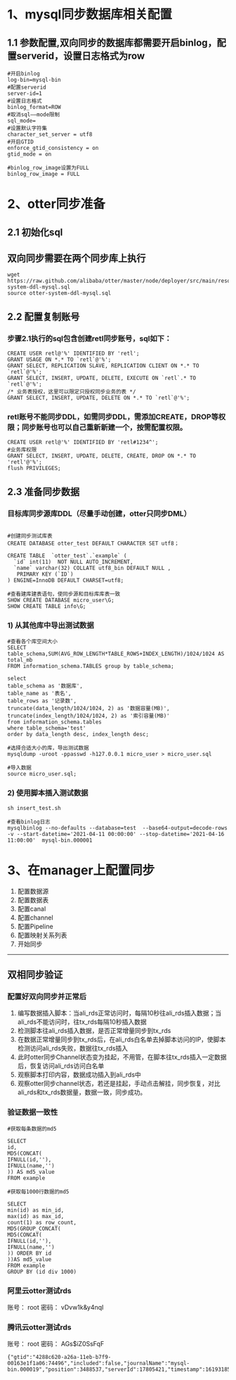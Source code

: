 # 1、mysql同步数据库相关配置
## 1.1 参数配置,双向同步的数据库都需要开启binlog，配置serverid，设置日志格式为row

```
#开启binlog
log-bin=mysql-bin
#配置serverid
server-id=1
#设置日志格式
binlog_format=ROW
#取消sql——mode限制
sql_mode=
#设置默认字符集
character_set_server = utf8
#开启GTID
enforce_gtid_consistency = on
gtid_mode = on

#binlog_row_image设置为FULL
binlog_row_image = FULL 
```
# 2、otter同步准备
## 2.1 初始化sql
## 双向同步需要在两个同步库上执行
```
wget https://raw.github.com/alibaba/otter/master/node/deployer/src/main/resources/sql/otter-system-ddl-mysql.sql
source otter-system-ddl-mysql.sql
```

## 2.2 配置复制账号
### 步骤2.1执行的sql包含创建retl同步账号，sql如下：
```
CREATE USER retl@'%' IDENTIFIED BY 'retl';
GRANT USAGE ON *.* TO `retl`@'%';
GRANT SELECT, REPLICATION SLAVE, REPLICATION CLIENT ON *.* TO `retl`@'%';
GRANT SELECT, INSERT, UPDATE, DELETE, EXECUTE ON `retl`.* TO `retl`@'%';
/* 业务表授权，这里可以限定只授权同步业务的表 */
GRANT SELECT, INSERT, UPDATE, DELETE ON *.* TO `retl`@'%';
```
### retl账号不能同步DDL，如需同步DDL，需添加CREATE，DROP等权限；同步账号也可以自己重新新建一个，按需配置权限。
```
CREATE USER retl@'%' IDENTIFIED BY 'retl#1234^';
#业务库权限
GRANT SELECT, INSERT, UPDATE, DELETE, CREATE, DROP ON *.* TO 'retl'@'%';
flush PRIVILEGES;
```


## 2.3 准备同步数据
### 目标库同步源库DDL（尽量手动创建，otter只同步DML）
```

#创建同步测试库表
CREATE DATABASE otter_test DEFAULT CHARACTER SET utf8；

CREATE TABLE  `otter_test`.`example` (
  `id` int(11)  NOT NULL AUTO_INCREMENT,
  `name` varchar(32) COLLATE utf8_bin DEFAULT NULL ,
   PRIMARY KEY (`ID`)
) ENGINE=InnoDB DEFAULT CHARSET=utf8;
```
```
#查看建库建表语句，使同步源和目标库库表一致
SHOW CREATE DATABASE micro_user\G;
SHOW CREATE TABLE info\G;
```

### 1) 从其他库中导出测试数据


```
#查看各个库空间大小
SELECT
table_schema,SUM(AVG_ROW_LENGTH*TABLE_ROWS+INDEX_LENGTH)/1024/1024 AS total_mb
FROM information_schema.TABLES group by table_schema;

select
table_schema as '数据库',
table_name as '表名',
table_rows as '记录数',
truncate(data_length/1024/1024, 2) as '数据容量(MB)',
truncate(index_length/1024/1024, 2) as '索引容量(MB)'
from information_schema.tables
where table_schema='test'
order by data_length desc, index_length desc;

#选择合适大小的库，导出测试数据
mysqldump -uroot -ppasswd -h127.0.0.1 micro_user > micro_user.sql

#导入数据
source micro_user.sql;
```
### 2) 使用脚本插入测试数据
```
sh insert_test.sh
```
```
#查看binlog日志
mysqlbinlog --no-defaults --database=test  --base64-output=decode-rows -v --start-datetime='2021-04-11 00:00:00' --stop-datetime='2021-04-16 11:00:00'  mysql-bin.000001
```


# 3、在manager上配置同步
1. 配置数据源
2. 配置数据表
3. 配置canal
4. 配置channel
5. 配置Pipeline
6. 配置映射关系列表
7. 开始同步

-----


## 双相同步验证
### 配置好双向同步并正常后
1. 编写数据插入脚本：当ali_rds正常访问时，每隔10秒往ali_rds插入数据；当ali_rds不能访问时，往tx_rds每隔10秒插入数据
2. 检测脚本往ali_rds插入数据，是否正常增量同步到tx_rds
3. 在数据正常增量同步到tx_rds后，在ali_rds白名单去掉脚本访问的IP，使脚本检测访问ali_rds失败，数据往tx_rds插入
4. 此时otter同步Channel状态变为挂起，不用管，在脚本往tx_rds插入一定数据后，恢复访问ali_rds访问白名单
5. 观察脚本打印内容，数据成功插入到ali_rds中
6. 观察otter同步channel状态，若还是挂起，手动点击解挂，同步恢复，对比ali_rds和tx_rds数据量，数据一致，同步成功。
### 验证数据一致性
```
#获取每条数据的md5

SELECT
id,
MD5(CONCAT(
IFNULL(id,''),
IFNULL(name,'')
)) AS md5_value
FROM example

#获取每1000行数据的md5

SELECT
min(id) as min_id,
max(id) as max_id,
count(1) as row_count,
MD5(GROUP_CONCAT(
MD5(CONCAT(
IFNULL(id,''),
IFNULL(name,'')
)) ORDER BY id
))AS md5_value
FROM example
GROUP BY (id div 1000)
```

### 阿里云otter测试rds
账号： root
密码： vDvw1k&y4nqI
### 腾讯云otter测试rds
账号： root
密码： AGs$iZ0SsFqF


```
{"gtid":"4288c620-a26a-11eb-b7f9-00163e1f1a06:74496","included":false,"journalName":"mysql-bin.000019","position":3488537,"serverId":17805421,"timestamp":1619318533}
```